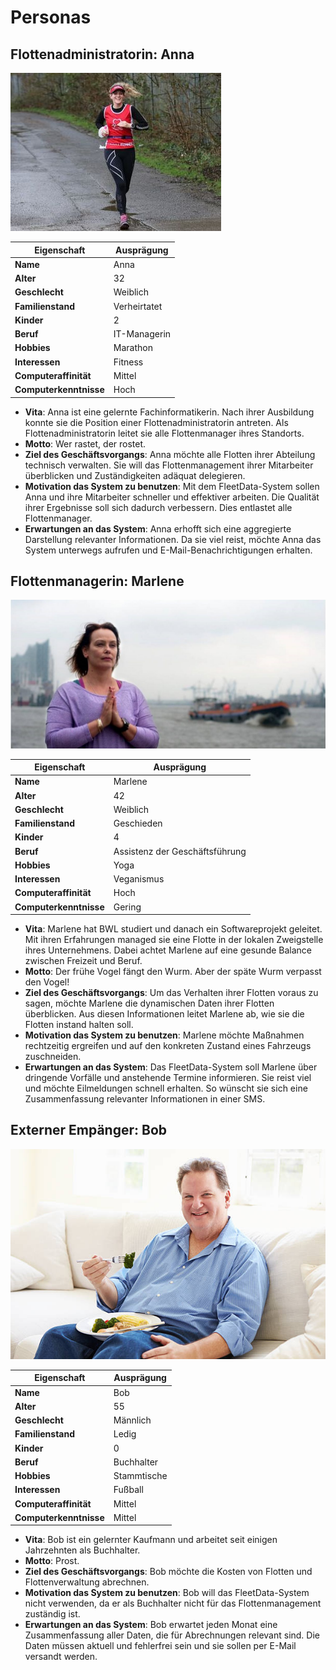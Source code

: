 # Personas

## Flottenadministratorin: Anna

![](images/anna.jpg)

| Eigenschaft       | Ausprägung     
| ------------------| ------------
| **Name**        | Anna
| **Alter**             | 32          
| **Geschlecht**        | Weiblich    
| **Familienstand**     | Verheirtatet
| **Kinder**            | 2           
| **Beruf**             | IT-Managerin
| **Hobbies**           | Marathon    
| **Interessen**        | Fitness     
| **Computeraffinität** | Mittel      
| **Computerkenntnisse**| Hoch 

* **Vita**:
Anna ist eine gelernte Fachinformatikerin. Nach ihrer Ausbildung konnte sie die Position einer Flottenadministratorin antreten. Als Flottenadministratorin leitet sie alle Flottenmanager ihres Standorts.
* **Motto**:
Wer rastet, der rostet.
* **Ziel des Geschäftsvorgangs**: 
Anna möchte alle Flotten ihrer Abteilung technisch verwalten. Sie will das Flottenmanagement ihrer Mitarbeiter überblicken und Zuständigkeiten adäquat delegieren. 
* **Motivation das System zu benutzen**:
Mit dem FleetData-System sollen Anna und ihre Mitarbeiter schneller und effektiver arbeiten. Die Qualität ihrer Ergebnisse soll sich dadurch verbessern. Dies entlastet alle Flottenmanager.
* **Erwartungen an das System**:
Anna erhofft sich eine aggregierte Darstellung relevanter Informationen. Da sie viel reist, möchte Anna das System unterwegs aufrufen und E-Mail-Benachrichtigungen erhalten. 

## Flottenmanagerin: Marlene

![](images/marlene.jpg)

| Eigenschaft       | Ausprägung          
| ------------------| ------------------------------
| **Name**        | Marlene
| **Alter**             | 42                            
| **Geschlecht**        | Weiblich                      
| **Familienstand**     | Geschieden                    
| **Kinder**            | 4                             
| **Beruf**             | Assistenz der Geschäftsführung
| **Hobbies**           | Yoga                          
| **Interessen**        | Veganismus                    
| **Computeraffinität** | Hoch                          
| **Computerkenntnisse**| Gering     

* **Vita**: 
Marlene hat BWL studiert und danach ein Softwareprojekt geleitet. Mit ihren Erfahrungen managed sie eine Flotte in der lokalen Zweigstelle ihres Unternehmens. Dabei achtet Marlene auf eine gesunde Balance zwischen Freizeit und Beruf.
* **Motto**:
Der frühe Vogel fängt den Wurm. Aber der späte Wurm verpasst den Vogel!
* **Ziel des Geschäftsvorgangs**: 
Um das Verhalten ihrer Flotten voraus zu sagen, möchte Marlene die dynamischen Daten ihrer Flotten überblicken. Aus diesen Informationen leitet Marlene ab, wie sie die Flotten instand halten soll.
* **Motivation das System zu benutzen**:
Marlene möchte Maßnahmen rechtzeitig ergreifen und auf den konkreten Zustand eines Fahrzeugs zuschneiden.
* **Erwartungen an das System**:
Das FleetData-System soll Marlene über dringende Vorfälle und anstehende Termine informieren. Sie reist viel und möchte Eilmeldungen schnell erhalten. So wünscht sie sich eine Zusammenfassung relevanter Informationen in einer SMS. 

## Externer Empänger: Bob

![](images/bob.jpg)

| Eigenschaft       | Ausprägung                  
| ------------------| ------------
| **Name**        | Bob
| **Alter**             | 55          
| **Geschlecht**        | Männlich    
| **Familienstand**     | Ledig       
| **Kinder**            | 0           
| **Beruf**             | Buchhalter  
| **Hobbies**           | Stammtische 
| **Interessen**        | Fußball     
| **Computeraffinität** | Mittel      
| **Computerkenntnisse**| Mittel      

* **Vita**: 
Bob ist ein gelernter Kaufmann und arbeitet seit einigen Jahrzehnten als Buchhalter. 
* **Motto**:
Prost.
* **Ziel des Geschäftsvorgangs**:
Bob möchte die Kosten von Flotten und Flottenverwaltung abrechnen.
* **Motivation das System zu benutzen**:
Bob will das FleetData-System nicht verwenden, da er als Buchhalter nicht für das Flottenmanagement zuständig ist.
* **Erwartungen an das System**:
Bob erwartet jeden Monat eine Zusammenfassung aller Daten, die für Abrechnungen relevant sind. Die Daten müssen aktuell und fehlerfrei sein und sie sollen per E-Mail versandt werden.
